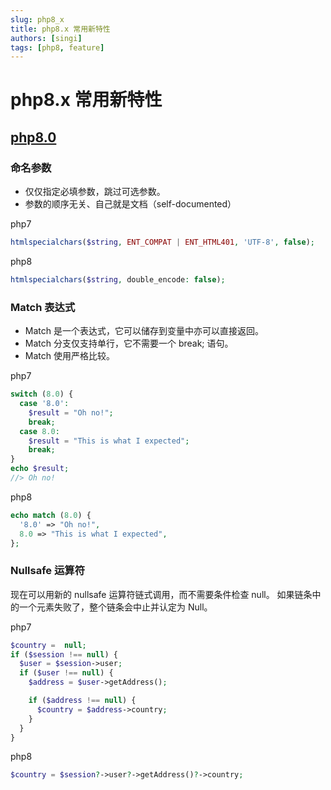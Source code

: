 ```yaml
---
slug: php8_x
title: php8.x 常用新特性
authors: [singi]
tags: [php8, feature]
---
```


# php8.x 常用新特性

## [php8.0](https://www.php.net/releases/8.0/zh.php)

### 命名参数

- 仅仅指定必填参数，跳过可选参数。
- 参数的顺序无关、自己就是文档（self-documented）

php7

```php
htmlspecialchars($string, ENT_COMPAT | ENT_HTML401, 'UTF-8', false);
```

php8

```php
htmlspecialchars($string, double_encode: false);
```

### Match 表达式

- Match 是一个表达式，它可以储存到变量中亦可以直接返回。
- Match 分支仅支持单行，它不需要一个 break; 语句。
- Match 使用严格比较。

php7

```php
switch (8.0) {
  case '8.0':
    $result = "Oh no!";
    break;
  case 8.0:
    $result = "This is what I expected";
    break;
}
echo $result;
//> Oh no!
```

php8

```php
echo match (8.0) {
  '8.0' => "Oh no!",
  8.0 => "This is what I expected",
};
```

### Nullsafe 运算符

现在可以用新的 nullsafe 运算符链式调用，而不需要条件检查 null。 如果链条中的一个元素失败了，整个链条会中止并认定为 Null。

php7

```php
$country =  null;
if ($session !== null) {
  $user = $session->user;
  if ($user !== null) {
    $address = $user->getAddress();

    if ($address !== null) {
      $country = $address->country;
    }
  }
}
```

php8

```php
$country = $session?->user?->getAddress()?->country;
```
